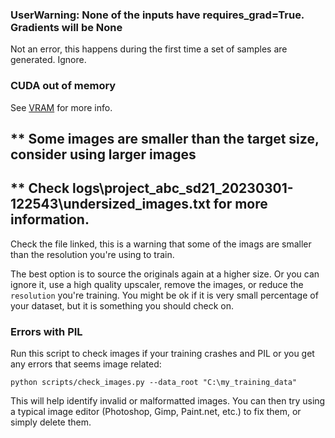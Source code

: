 ### UserWarning: None of the inputs have requires_grad=True. Gradients will be None

Not an error, this happens during the first time a set of samples are generated.  Ignore.

### CUDA out of memory

See [VRAM](VRAM.md) for more info. 

## ** Some images are smaller than the target size, consider using larger images
## ** Check logs\project_abc_sd21_20230301-122543\undersized_images.txt for more information.

Check the file linked, this is a warning that some of the imags are smaller than the resolution you're using to train.  

The best option is to source the originals again at a higher size. Or you can ignore it, use a high quality upscaler,  remove the images, or reduce the `resolution` you're training.  You might be ok if it is very small percentage of your dataset, but it is something you should check on.

### Errors with PIL

Run this script to check images if your training crashes and PIL or you get any errors that seems image related:

`python scripts/check_images.py --data_root "C:\my_training_data"`

This will help identify invalid or malformatted images.  You can then try using a typical image editor (Photoshop, Gimp, Paint.net, etc.) to fix them, or simply delete them.
